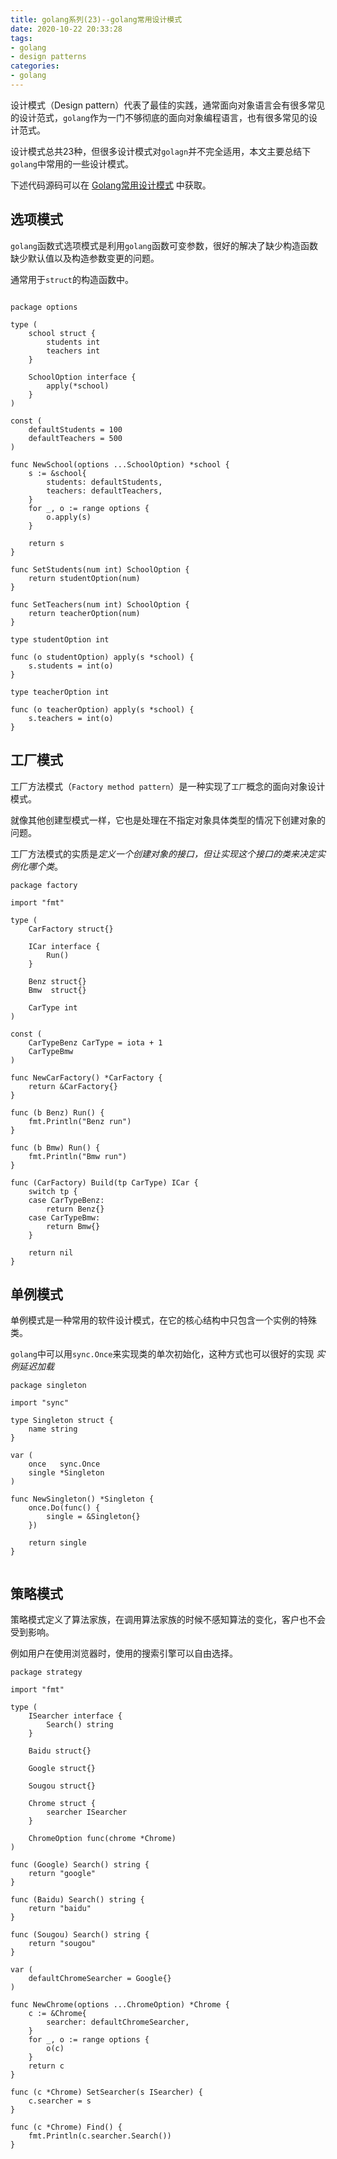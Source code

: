 ```yaml
---
title: golang系列(23)--golang常用设计模式
date: 2020-10-22 20:33:28
tags:
- golang
- design patterns
categories: 
- golang
---
```


设计模式（Design pattern）代表了最佳的实践，通常面向对象语言会有很多常见的设计范式，`golang`作为一门不够彻底的面向对象编程语言，也有很多常见的设计范式。

<!-- more -->

设计模式总共23种，但很多设计模式对`golagn`并不完全适用，本文主要总结下`golang`中常用的一些设计模式。

下述代码源码可以在 [Golang常用设计模式](https://github.com/go-zs/go-patterns) 中获取。

## 选项模式

`golang`函数式选项模式是利用`golang`函数可变参数，很好的解决了缺少构造函数缺少默认值以及构造参数变更的问题。

通常用于`struct`的构造函数中。

```golang

package options

type (
	school struct {
		students int
		teachers int
	}

	SchoolOption interface {
		apply(*school)
	}
)

const (
	defaultStudents = 100
	defaultTeachers = 500
)

func NewSchool(options ...SchoolOption) *school {
	s := &school{
		students: defaultStudents,
		teachers: defaultTeachers,
	}
	for _, o := range options {
		o.apply(s)
	}

	return s
}

func SetStudents(num int) SchoolOption {
	return studentOption(num)
}

func SetTeachers(num int) SchoolOption {
	return teacherOption(num)
}

type studentOption int

func (o studentOption) apply(s *school) {
	s.students = int(o)
}

type teacherOption int

func (o teacherOption) apply(s *school) {
	s.teachers = int(o)
}

```

## 工厂模式

工厂方法模式（`Factory method pattern`）是一种实现了`工厂`概念的面向对象设计模式。

就像其他创建型模式一样，它也是处理在不指定对象具体类型的情况下创建对象的问题。

工厂方法模式的实质是*定义一个创建对象的接口，但让实现这个接口的类来决定实例化哪个类*。

```golang
package factory

import "fmt"

type (
	CarFactory struct{}

	ICar interface {
		Run()
	}

	Benz struct{}
	Bmw  struct{}

	CarType int
)

const (
	CarTypeBenz CarType = iota + 1
	CarTypeBmw
)

func NewCarFactory() *CarFactory {
	return &CarFactory{}
}

func (b Benz) Run() {
	fmt.Println("Benz run")
}

func (b Bmw) Run() {
	fmt.Println("Bmw run")
}

func (CarFactory) Build(tp CarType) ICar {
	switch tp {
	case CarTypeBenz:
		return Benz{}
	case CarTypeBmw:
		return Bmw{}
	}

	return nil
}

```

## 单例模式

单例模式是一种常用的软件设计模式，在它的核心结构中只包含一个实例的特殊类。

`golang`中可以用`sync.Once`来实现类的单次初始化，这种方式也可以很好的实现 *实例延迟加载*

```golang
package singleton

import "sync"

type Singleton struct {
	name string
}

var (
	once   sync.Once
	single *Singleton
)

func NewSingleton() *Singleton {
	once.Do(func() {
		single = &Singleton{}
	})

	return single
}


```

## 策略模式

策略模式定义了算法家族，在调用算法家族的时候不感知算法的变化，客户也不会受到影响。

例如用户在使用浏览器时，使用的搜索引擎可以自由选择。

```golang
package strategy

import "fmt"

type (
	ISearcher interface {
		Search() string
	}

	Baidu struct{}

	Google struct{}

	Sougou struct{}

	Chrome struct {
		searcher ISearcher
	}

	ChromeOption func(chrome *Chrome)
)

func (Google) Search() string {
	return "google"
}

func (Baidu) Search() string {
	return "baidu"
}

func (Sougou) Search() string {
	return "sougou"
}

var (
	defaultChromeSearcher = Google{}
)

func NewChrome(options ...ChromeOption) *Chrome {
	c := &Chrome{
		searcher: defaultChromeSearcher,
	}
	for _, o := range options {
		o(c)
	}
	return c
}

func (c *Chrome) SetSearcher(s ISearcher) {
	c.searcher = s
}

func (c *Chrome) Find() {
	fmt.Println(c.searcher.Search())
}

```


